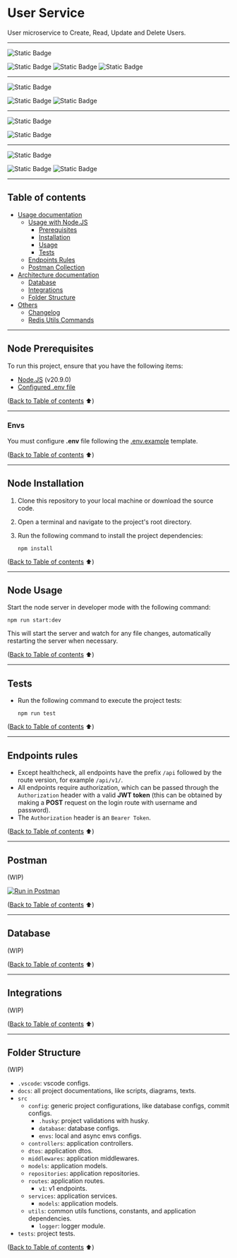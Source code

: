 # User Service

User microservice to Create, Read, Update and Delete Users.

---

![Static Badge](https://img.shields.io/badge/backend%20project-%230f42d9?style=for-the-badge)

![Static Badge](https://img.shields.io/badge/v20.9.0-version?logo=nodedotjs&logoColor=%23339933&color=%23339933&labelColor=white&label=Node%2EJS)
![Static Badge](https://img.shields.io/badge/v5.x-version?logo=typescript&logoColor=%233178c6&color=%233178c6&labelColor=white&label=TypeScript)
![Static Badge](https://img.shields.io/badge/v4.x-version?logo=express&logoColor=%23000000&color=%23000000&labelColor=white&label=Express)

---
![Static Badge](https://img.shields.io/badge/database-%230f42d9?style=for-the-badge)

![Static Badge](https://img.shields.io/badge/v8.0.33-version?logo=mysql&logoColor=%234479A1&color=%234479A1&labelColor=white&label=MySQL)
![Static Badge](https://img.shields.io/badge/v6.x-version?logo=sequelize&logoColor=%2352B0E7&color=%2352B0E7&labelColor=white&label=Sequelize)

---
![Static Badge](https://img.shields.io/badge/cloud%20integrations-%230f42d9?style=for-the-badge)

![Static Badge](https://img.shields.io/badge/v3.x-version?logo=amazonaws&logoColor=%23FF9900&color=%23FF9900&labelColor=white&label=AWS%20SDK)

---
![Static Badge](https://img.shields.io/badge/utils-%230f42d9?style=for-the-badge)

![Static Badge](https://img.shields.io/badge/v4.x-version?logo=lodash&logoColor=%233492FF&color=%233492FF&labelColor=white&label=Lodash)
![Static Badge](https://img.shields.io/badge/v4.x-version?logo=dayjs&logoColor=%23FB6052&color=%23FB6052&labelColor=white&label=Dayjs)

---

<a name="table-of-contents"></a>

## Table of contents

* [Usage documentation](#table-of-contents)
    * [Usage with Node.JS](#table-of-contents)
        * [Prerequisites](#node-prerequisites)
        * [Installation](#node-installation)
        * [Usage](#node-usage)
        * [Tests](#tests)
    * [Endpoints Rules](#endpoints-rules)
    * [Postman Collection](#postman)
* [Architecture documentation](#table-of-contents)
    * [Database](#database)
    * [Integrations](#integrations)
    * [Folder Structure](#folder-structure)
* [Others](#table-of-contents)
    * [Changelog](CHANGELOG.md)
    * [Redis Utils Commands](#redis-utils-commands)

---

<a name="node-prerequisites"></a>

## Node Prerequisites

To run this project, ensure that you have the following items:

* [Node.JS](https://nodejs.org) (v20.9.0)
* [Configured .env file](#envs)

([Back to Table of contents](#table-of-contents) :arrow_up:)

---

### Envs

You must configure **.env** file following the [.env.example](/.env.example) template.

([Back to Table of contents](#table-of-contents) :arrow_up:)

---

<a name="node-installation"></a>

## Node Installation

1. Clone this repository to your local machine or download the source code.
2. Open a terminal and navigate to the project's root directory.
3. Run the following command to install the project dependencies:

   ```shell
   npm install
   ```

([Back to Table of contents](#table-of-contents) :arrow_up:)

---

<a name="node-usage"></a>

## Node Usage

Start the node server in developer mode with the following command:

```shell
npm run start:dev
```

This will start the server and watch for any file changes, automatically restarting the server when necessary.

([Back to Table of contents](#table-of-contents) :arrow_up:)

---

<a name="tests"></a>

## Tests

* Run the following command to execute the project tests:

    ```shell
    npm run test
    ```

([Back to Table of contents](#table-of-contents) :arrow_up:)

---

<a name="endpoints-rules"></a>

## Endpoints rules

* Except healthcheck, all endpoints have the prefix `/api` followed by the route version, for example `/api/v1/`.
* All endpoints require authorization, which can be passed through the `Authorization` header with a valid **JWT token** (this can be obtained by making a **POST** request on the login route with username and password).
* The `Authorization` header is an `Bearer Token`.

([Back to Table of contents](#table-of-contents) :arrow_up:)

---

<a name="postman"></a>

## Postman

(WIP)

[![Run in Postman](https://run.pstmn.io/button.svg)]()

([Back to Table of contents](#table-of-contents) :arrow_up:)

---

<a name="database"></a>

## Database

(WIP)

([Back to Table of contents](#table-of-contents) :arrow_up:)

---

<a name="integrations"></a>

## Integrations

(WIP)

([Back to Table of contents](#table-of-contents) :arrow_up:)

---

<a name="folder-structure"></a>

## Folder Structure

(WIP)

* `.vscode`: vscode configs.
* `docs`: all project documentations, like scripts, diagrams, texts.
* `src`
  * `config`: generic project configurations, like database configs, commit configs.
    * `.husky`: project validations with husky.
    * `database`: database configs.
    * `envs`: local and async envs configs.
  * `controllers`: application controllers.
  * `dtos`: application dtos.
  * `middlewares`: application middlewares.
  * `models`: application models.
  * `repositories`: application repositories.
  * `routes`: application routes.
    * `v1`: v1 endpoints.
  * `services`: application services.
    * `models`: application models.
  * `utils`: common utils functions, constants, and application dependencies.
    * `logger`: logger module.
* `tests`: project tests.

([Back to Table of contents](#table-of-contents) :arrow_up:)
